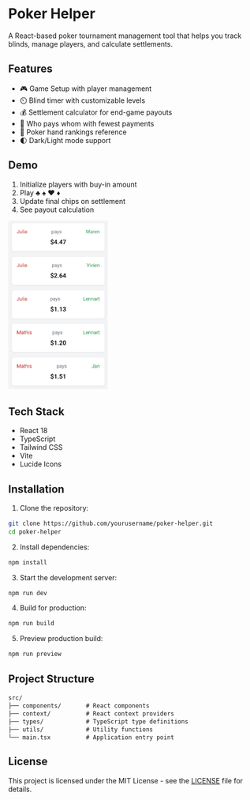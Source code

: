 # Poker Helper

A React-based poker tournament management tool that helps you track blinds, manage players, and calculate settlements.

## Features

- 🎮 Game Setup with player management
- ⏲️ Blind timer with customizable levels
- 💰 Settlement calculator for end-game payouts
- 🔄 Who pays whom with fewest payments
- 📘 Poker hand rankings reference
- 🌓 Dark/Light mode support

## Demo
1. Initialize players with buy-in amount
2. Play ♣️ ♠️ ♥️ ♦️
3. Update final chips on settlement
4. See payout calculation

<img src="result.png" alt="alt text" width="40%" />

## Tech Stack

- React 18
- TypeScript
- Tailwind CSS
- Vite
- Lucide Icons

## Installation

1. Clone the repository:
```bash
git clone https://github.com/yourusername/poker-helper.git
cd poker-helper
```

2. Install dependencies:
```bash
npm install
```

3. Start the development server:
```bash
npm run dev
```

4. Build for production:
```bash
npm run build
```

5. Preview production build:
```bash
npm run preview
```

## Project Structure

```
src/
├── components/       # React components
├── context/          # React context providers
├── types/            # TypeScript type definitions
├── utils/            # Utility functions
└── main.tsx          # Application entry point
```

## License

This project is licensed under the MIT License - see the [LICENSE](LICENSE) file for details.

